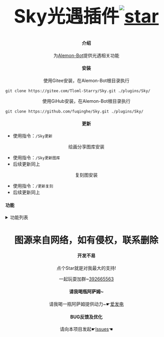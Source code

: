 # ﻿<div align="center"><h1 align="center">Sky光遇插件<a href='https://gitee.com/Tloml-Starry/Sky/stargazers'><img src='https://gitee.com/Tloml-Starry/Sky/badge/star.svg?theme=dark' alt='star'></img></a></h1></div>
#### <div align="center">介绍</div>
<div align="center">

为[Alemon-Bot](http://ningmengchongshui.gitee.io/lemonade/)提供光遇相关功能
</div>

#### <div align="center">安装</div>
<div align="center">使用Gitee安装，在Alemon-Bot根目录执行</div>

```
git clone https://gitee.com/Tloml-Starry/Sky.git ./plugins/Sky/
```

<div align="center">使用GiHub安装，在Alemon-Bot根目录执行</div>

```
git clone https://github.com/fuqinghe/Sky.git ./plugins/Sky/
```

#### <div align="center">更新</div>
* 使用指令：`/Sky更新`
<div align="center">绘画分享图库安装</div>

* 使用指令：`/Sky更新图库`
* 后续更新同上
<div align="center">复刻图安装</div>

* 使用指令：`/更新复刻`
* 后续更新同上
#### 功能
<details>
<summary>功能列表</summary>
<p align="center">
<img width = "600" src="resource\Help\Sky Help.jpg">
</p>
</details>

# <div align="center">图源来自网络，如有侵权，联系删除</div>
#### <div align="center">开发不易</div>
<div align="center">点个Star就是对我最大的支持!</div>
<div align="center">

一起玩耍加群~[392665563](https://jq.qq.com/?_wv=1027&k=VQAEpAlH)
</div>

#### <div align="center">请我喝瓶阿萨姆~</div>
<div align="center">

请我喝一瓶阿萨姆提供动力~☛[爱发电](https://afdian.net/a/Tloml-Starry)
</div>

#### <div align="center">BUG反馈及优化</div>
<div align="center">

请向本项目发起☛[lssues](https://gitee.com/Tloml-Starry/Sky/issues)☚
</div>